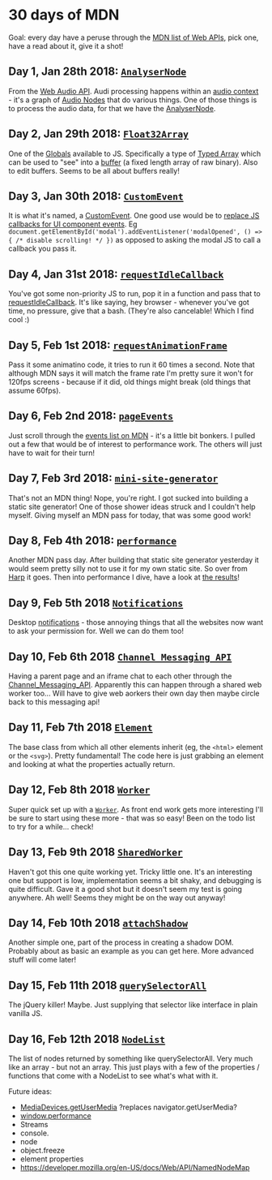 # 30 days of MDN

Goal: every day have a peruse through the [MDN list of Web APIs](https://developer.mozilla.org/en-US/docs/Web/API), pick one, have a read about it, give it a shot!

## Day 1, Jan 28th 2018: [`AnalyserNode`](https://ijmccallum.github.io/30-days-of/MDN/AnalyserNode/)

From the [Web Audio API](https://developer.mozilla.org/en-US/docs/Web/API/Web_Audio_API). Audi processing happens within an [audio context](https://developer.mozilla.org/en-US/docs/Web/API/AudioContext) - it's a graph of [Audio Nodes](https://developer.mozilla.org/en-US/docs/Web/API/AudioNode) that do various things. One of those things is to process the audio data, for that we have the [AnalyserNode](https://developer.mozilla.org/en-US/docs/Web/API/AnalyserNode).

## Day 2, Jan 29th 2018: [`Float32Array`](https://ijmccallum.github.io/30-days-of/MDN/Float32Array/)

One of the [Globals](https://developer.mozilla.org/en-US/docs/Web/JavaScript/Reference/Global_Objects) available to JS. Specifically a type of [Typed Array](https://developer.mozilla.org/en-US/docs/Web/JavaScript/Typed_arrays) which can be used to "see" into a [buffer](https://developer.mozilla.org/en-US/docs/Web/JavaScript/Reference/Global_Objects/ArrayBuffer) (a fixed length array of raw binary). Also to edit buffers. Seems to be all about buffers really!

## Day 3, Jan 30th 2018: [`CustomEvent`](https://ijmccallum.github.io/30-days-of/MDN/CustomEvent/)

It is what it's named, a [CustomEvent](https://developer.mozilla.org/en-US/docs/Web/API/CustomEvent). One good use would be to [replace JS callbacks for UI component events](https://css-tricks.com/custom-events-are-pretty-cool/). Eg `document.getElementById('modal').addEventListener('modalOpened', () => { /* disable scrolling! */ })` as opposed to asking the modal JS to call a callback you pass it.

## Day 4, Jan 31st 2018: [`requestIdleCallback`](https://ijmccallum.github.io/30-days-of/MDN/requestIdleCallback/)

You've got some non-priority JS to run, pop it in a function and pass that to [requestIdleCallback](https://developer.mozilla.org/en-US/docs/Web/API/Window/requestIdleCallback). It's like saying, hey browser - whenever you've got time, no pressure, give that a bash. (They're also cancelable! Which I find cool :)

## Day 5, Feb 1st 2018: [`requestAnimationFrame`](https://ijmccallum.github.io/30-days-of/MDN/requestAnimationFrame/)

Pass it some animatino code, it tries to run it 60 times a second. Note that although MDN says it will match the frame rate I'm pretty sure it won't for 120fps screens - because if it did, old things might break (old things that assume 60fps).

## Day 6, Feb 2nd 2018: [`pageEvents`](https://ijmccallum.github.io/30-days-of/MDN/pageEvents/)

Just scroll through the [events list on MDN](https://developer.mozilla.org/en-US/docs/Web/Events) - it's a little bit bonkers. I pulled out a few that would be of interest to performance work. The others will just have to wait for their turn!

## Day 7, Feb 3rd 2018: [`mini-site-generator`](https://www.npmjs.com/package/mini-site-generator/)

That's not an MDN thing! Nope, you're right. I got sucked into building a static site generator! One of those shower ideas struck and I couldn't help myself. Giving myself an MDN pass for today, that was some good work!

## Day 8, Feb 4th 2018: [`performance`](https://ijmccallum.github.io/30-days-of/MDN/performance/)

Another MDN pass day. After building that static site generator yesterday it would seem pretty silly not to use it for my own static site. So over from [Harp](http://harpjs.com/) it goes. Then into performance I dive, have a look at [the results](https://ijmccallum.github.io/30-days-of/MDN/performance)!

## Day 9, Feb 5th 2018 [`Notifications`](https://ijmccallum.github.io/30-days-of/MDN/Notifications/)

Desktop [notifications](https://developer.mozilla.org/en-US/docs/Web/API/Notifications_API/Using_the_Notifications_API) - those annoying things that all the websites now want to ask your permission for. Well we can do them too!

## Day 10, Feb 6th 2018 [`Channel_Messaging_API`](https://ijmccallum.github.io/30-days-of/MDN/Channel_Messaging_API/)

Having a parent page and an iframe chat to each other through the [Channel_Messaging_API](https://developer.mozilla.org/en-US/docs/Web/API/Channel_Messaging_API). Apparently this can happen through a shared web worker too... Will have to give web aorkers their own day then maybe circle back to this messaging api!

## Day 11, Feb 7th 2018 [`Element`](https://ijmccallum.github.io/30-days-of/MDN/Element/)

The base class from which all other elements inherit (eg, the `<html>` element or the `<svg>`). Pretty fundamental! The code here is just grabbing an element and looking at what the properties actually return.

## Day 12, Feb 8th 2018 [`Worker`](https://ijmccallum.github.io/30-days-of/MDN/Worker/)

Super quick set up with a [`Worker`](https://developer.mozilla.org/en-US/docs/Web/API/Worker). As front end work gets more interesting I'll be sure to start using these more - that was so easy! Been on the todo list to try for a while... check!

## Day 13, Feb 9th 2018 [`SharedWorker`](https://ijmccallum.github.io/30-days-of/MDN/SharedWorker/)

Haven't got this one quite working yet. Tricky little one. It's an interesting one but support is low, implementation seems a bit shaky, and debugging is quite difficult. Gave it a good shot but it doesn't seem my test is going anywhere. Ah well! Seems they might be on the way out anyway!

## Day 14, Feb 10th 2018 [`attachShadow`](https://ijmccallum.github.io/30-days-of/MDN/attachShadow/)

Another simple one, part of the process in creating a shadow DOM. Probably about as basic an example as you can get here. More advanced stuff will come later!

## Day 15, Feb 11th 2018 [`querySelectorAll`](https://ijmccallum.github.io/30-days-of/MDN/querySelectorAll/)

The jQuery killer! Maybe. Just supplying that selector like interface in plain vanilla JS.

## Day 16, Feb 12th 2018 [`NodeList`](https://ijmccallum.github.io/30-days-of/MDN/NodeList/)

The list of nodes returned by something like querySelectorAll. Very much like an array - but not an array. This just plays with a few of the properties / functions that come with a NodeList to see what's what with it.

Future ideas:

 - [MediaDevices.getUserMedia](https://developer.mozilla.org/en-US/docs/Web/API/MediaDevices/getUserMedia) ?replaces navigator.getUserMedia?
 - [window.performance](https://developer.mozilla.org/en-US/docs/Web/API/PerformancePaintTiming)
 - Streams
 - console.
 - node
 - object.freeze
 - element properties
 - https://developer.mozilla.org/en-US/docs/Web/API/NamedNodeMap
